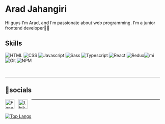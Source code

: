 
# Arad Jahangiri

Hi guys I'm Arad, and I'm passionate about web programming. I'm a junior frontend developer👨‍💻
## Skills 
 ![HTML](https://img.shields.io/badge/html5-%23E34F26.svg?style=for-the-badge&logo=html5&logoColor=white)  ![CSS](https://img.shields.io/badge/css3-%231572B6.svg?style=for-the-badge&logo=css3&logoColor=white) ![Javascript](https://img.shields.io/badge/javascript-%23323330.svg?style=for-the-badge&logo=javascript&logoColor=%23F7DF1E) ![Sass](https://img.shields.io/badge/sass-%2320232a.svg?style=for-the-badge&logo=sass&logoColor=pink) ![Typescript](https://img.shields.io/badge/typescript-%2320232a.svg?style=for-the-badge&logo=typescript&logoColor=blue) ![React](https://img.shields.io/badge/react-%2320232a.svg?style=for-the-badge&logo=react&logoColor=%2361DAFB) ![Redux](https://img.shields.io/badge/redux-%2320232a.svg?style=for-the-badge&logo=redux&logoColor=purple)![mi](https://img.shields.io/badge/mui-%2320232a.svg?style=for-the-badge&logo=mui&logoColor=blue) ![Git](https://img.shields.io/badge/GIT-E44C30?style=for-the-badge&logo=git&logoColor=white) ![NPM](https://img.shields.io/badge/NPM-%23000000.svg?style=for-the-badge&logo=npm&logoColor=white)

<br/>

<hr/>

## 📲socials
[<img align="left" alt="Facebook" width="30px" style="padding-right:10px;" src="https://cdn.jsdelivr.net/gh/devicons/devicon/icons/facebook/facebook-original.svg" />
](https://www.facebook.com/arad.jahangiri) 
[<img align="left" alt="Linkedin" width="30px" style="padding-right:10px;" src="https://cdn.jsdelivr.net/gh/devicons/devicon/icons/linkedin/linkedin-original.svg" />
](https://www.linkedin.com/in/arad-jahangiri-262515264)

<hr/>
<br/>

[![Top Langs](https://github-readme-stats.vercel.app/api/top-langs/?username=aaradj)](https://github.com/anuraghazra/github-readme-stats)
